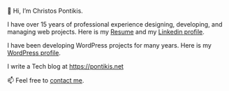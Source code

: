 👋 Hi, I’m Christos Pontikis.

I have over 15 years of professional experience designing, developing, and managing web projects. Here is my [Resume](https://my.visualcv.com/christos-pontikis/) and my [Linkedin profile](https://linkedin.com/in//pontikis/).

I have been developing WordPress projects for many years. Here is my [WordPress profile](https://profiles.wordpress.org/pontikis/).

I write a Tech blog at https://pontikis.net

📫 Feel free to [contact me](mailto:pontikis@gmail.com).

